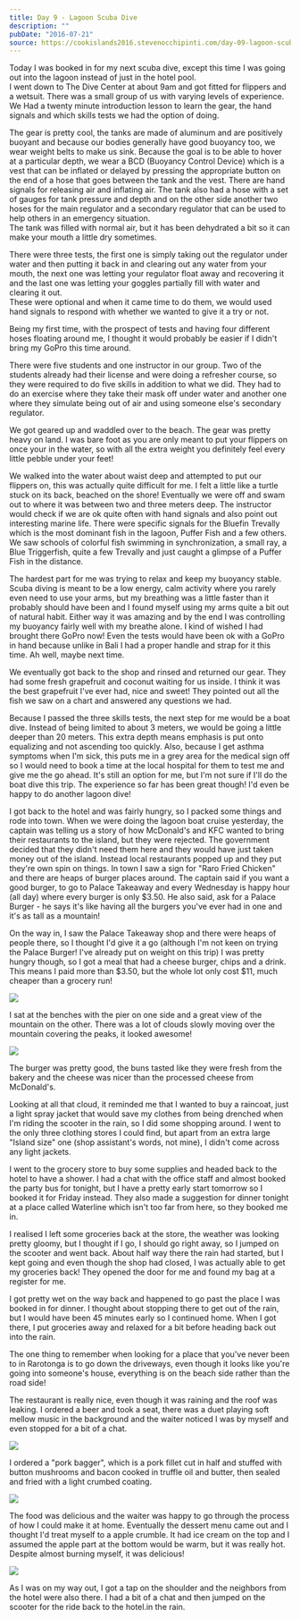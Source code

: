 ```yaml
---
title: Day 9 - Lagoon Scuba Dive
description: ""
pubDate: "2016-07-21"
source: https://cookislands2016.stevenocchipinti.com/day-09-lagoon-scuba-dive/
---
```


Today I was booked in for my next scuba dive, except this time I was going out
into the lagoon instead of just in the hotel pool.  
I went down to The Dive Center at about 9am and got fitted for flippers and a
wetsuit. There was a small group of us with varying levels of experience. We Had
a twenty minute introduction lesson to learn the gear, the hand signals and
which skills tests we had the option of doing.

The gear is pretty cool, the tanks are made of aluminum and are positively
buoyant and because our bodies generally have good buoyancy too, we wear weight
belts to make us sink. Because the goal is to be able to hover at a particular
depth, we wear a BCD (Buoyancy Control Device) which is a vest that can be
inflated or delayed by pressing the appropriate button on the end of a hose that
goes between the tank and the vest. There are hand signals for releasing air and
inflating air. The tank also had a hose with a set of gauges for tank pressure
and depth and on the other side another two hoses for the main regulator and a
secondary regulator that can be used to help others in an emergency situation.  
The tank was filled with normal air, but it has been dehydrated a bit so it can
make your mouth a little dry sometimes.

There were three tests, the first one is simply taking out the regulator under
water and then putting it back in and clearing out any water from your mouth,
the next one was letting your regulator float away and recovering it and the
last one was letting your goggles partially fill with water and clearing it out.  
These were optional and when it came time to do them, we would used hand signals
to respond with whether we wanted to give it a try or not.

Being my first time, with the prospect of tests and having four different hoses
floating around me, I thought it would probably be easier if I didn't bring my
GoPro this time around.

There were five students and one instructor in our group. Two of the students
already had their license and were doing a refresher course, so they were
required to do five skills in addition to what we did. They had to do an
exercise where they take their mask off under water and another one where they
simulate being out of air and using someone else's secondary regulator.

We got geared up and waddled over to the beach. The gear was pretty heavy on
land. I was bare foot as you are only meant to put your flippers on once your in
the water, so with all the extra weight you definitely feel every little pebble
under your feet!

We walked into the water about waist deep and attempted to put our flippers on,
this was actually quite difficult for me. I felt a little like a turtle stuck on
its back, beached on the shore! Eventually we were off and swam out to where it
was between two and three meters deep. The instructor would check if we are ok
quite often with hand signals and also point out interesting marine life. There
were specific signals for the Bluefin Trevally which is the most dominant fish
in the lagoon, Puffer Fish and a few others. We saw schools of colorful fish
swimming in synchronization, a small ray, a Blue Triggerfish, quite a few
Trevally and just caught a glimpse of a Puffer Fish in the distance.

The hardest part for me was trying to relax and keep my buoyancy stable. Scuba
diving is meant to be a low energy, calm activity where you rarely even need to
use your arms, but my breathing was a little faster than it probably should have
been and I found myself using my arms quite a bit out of natural habit. Either
way it was amazing and by the end I was controlling my buoyancy fairly well with
my breathe alone. I kind of wished I had brought there GoPro now! Even the tests
would have been ok with a GoPro in hand because unlike in Bali I had a proper
handle and strap for it this time. Ah well, maybe next time.

We eventually got back to the shop and rinsed and returned our gear. They had
some fresh grapefruit and coconut waiting for us inside. I think it was the best
grapefruit I've ever had, nice and sweet! They pointed out all the fish we saw
on a chart and answered any questions we had.

Because I passed the three skills tests, the next step for me would be a boat
dive. Instead of being limited to about 3 meters, we would be going a little
deeper than 20 meters. This extra depth means emphasis is put onto equalizing
and not ascending too quickly. Also, because I get asthma symptoms when I'm
sick, this puts me in a grey area for the medical sign off so I would need to
book a time at the local hospital for them to test me and give me the go ahead.
It's still an option for me, but I'm not sure if I'll do the boat dive this
trip. The experience so far has been great though! I'd even be happy to do
another lagoon dive!

I got back to the hotel and was fairly hungry, so I packed some things and rode
into town. When we were doing the lagoon boat cruise yesterday, the captain was
telling us a story of how McDonald's and KFC wanted to bring their restaurants
to the island, but they were rejected. The government decided that they didn't
need them here and they would have just taken money out of the island. Instead
local restaurants popped up and they put they're own spin on things. In town I
saw a sign for "Raro Fried Chicken" and there are heaps of burger places around.
The captain said if you want a good burger, to go to Palace Takeaway and every
Wednesday is happy hour (all day) where every burger is only $3.50. He also
said, ask for a Palace Burger - he says it's like having all the burgers you've
ever had in one and it's as tall as a mountain!

On the way in, I saw the Palace Takeaway shop and there were heaps of people
there, so I thought I'd give it a go (although I'm not keen on trying the Palace
Burger! I've already put on weight on this trip) I was pretty hungry though, so
I got a meal that had a cheese burger, chips and a drink. This means I paid more
than $3.50, but the whole lot only cost $11, much cheaper than a grocery run!

![](https://res.cloudinary.com/stevenocchipinti/image/upload/c_limit,h_600,w_600/v1/cookislands2016/day-09-palace-burger_il1mt8.jpg)

I sat at the benches with the pier on one side and a great view of the mountain
on the other. There was a lot of clouds slowly moving over the mountain covering
the peaks, it looked awesome!

![](https://res.cloudinary.com/stevenocchipinti/image/upload/c_limit,h_600,w_600/v1/cookislands2016/day-09-mountain_koh7pn.jpg)

The burger was pretty good, the buns tasted like they were fresh from the bakery
and the cheese was nicer than the processed cheese from McDonald's.

Looking at all that cloud, it reminded me that I wanted to buy a raincoat, just
a light spray jacket that would save my clothes from being drenched when I'm
riding the scooter in the rain, so I did some shopping around. I went to the
only three clothing stores I could find, but apart from an extra large "Island
size" one (shop assistant's words, not mine), I didn't come across any light
jackets.

I went to the grocery store to buy some supplies and headed back to the hotel to
have a shower. I had a chat with the office staff and almost booked the party
bus for tonight, but I have a pretty early start tomorrow so I booked it for
Friday instead. They also made a suggestion for dinner tonight at a place called
Waterline which isn't too far from here, so they booked me in.

I realised I left some groceries back at the store, the weather was looking
pretty gloomy, but I thought if I go, I should go right away, so I jumped on the
scooter and went back. About half way there the rain had started, but I kept
going and even though the shop had closed, I was actually able to get my
groceries back! They opened the door for me and found my bag at a register for
me.

I got pretty wet on the way back and happened to go past the place I was booked
in for dinner. I thought about stopping there to get out of the rain, but I
would have been 45 minutes early so I continued home. When I got there, I put
groceries away and relaxed for a bit before heading back out into the rain.

The one thing to remember when looking for a place that you've never been to in
Rarotonga is to go down the driveways, even though it looks like you're going
into someone's house, everything is on the beach side rather than the road side!

The restaurant is really nice, even though it was raining and the roof was
leaking. I ordered a beer and took a seat, there was a duet playing soft mellow
music in the background and the waiter noticed I was by myself and even stopped
for a bit of a chat.

![](https://res.cloudinary.com/stevenocchipinti/image/upload/c_limit,h_600,w_600/v1/cookislands2016/day-09-band_sxg2rm.jpg)

I ordered a "pork bagger", which is a pork fillet cut in half and stuffed with
button mushrooms and bacon cooked in truffle oil and butter, then sealed and
fried with a light crumbed coating.

![](https://res.cloudinary.com/stevenocchipinti/image/upload/c_limit,h_600,w_600/v1/cookislands2016/day-09-dinner_mgvl4s.jpg)

The food was delicious and the waiter was happy to go through the process of how
I could make it at home. Eventually the dessert menu came out and I thought I'd
treat myself to a apple crumble. It had ice cream on the top and I assumed the
apple part at the bottom would be warm, but it was really hot. Despite almost
burning myself, it was delicious!

![](https://res.cloudinary.com/stevenocchipinti/image/upload/c_limit,h_600,w_600/v1/cookislands2016/day-09-dessert_weuj06.jpg)

As I was on my way out, I got a tap on the shoulder and the neighbors from the
hotel were also there. I had a bit of a chat and then jumped on the scooter for
the ride back to the hotel.in the rain.
